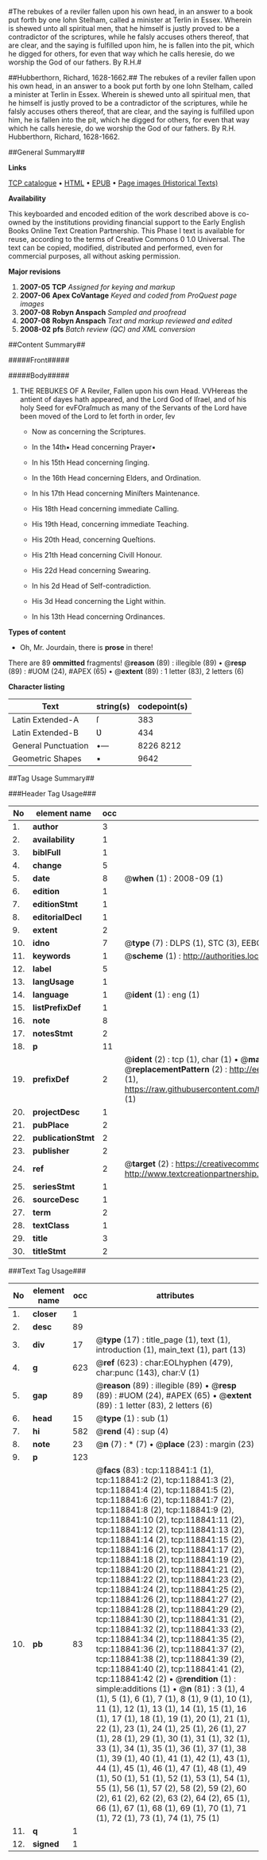 #The rebukes of a reviler fallen upon his own head, in an answer to a book put forth by one Iohn Stelham, called a minister at Terlin in Essex. Wherein is shewed unto all spiritual men, that he himself is justly proved to be a contradictor of the scriptures, while he falsly accuses others thereof, that are clear, and the saying is fulfilled upon him, he is fallen into the pit, which he digged for others, for even that way which he calls heresie, do we worship the God of our fathers. By R.H.#

##Hubberthorn, Richard, 1628-1662.##
The rebukes of a reviler fallen upon his own head, in an answer to a book put forth by one Iohn Stelham, called a minister at Terlin in Essex. Wherein is shewed unto all spiritual men, that he himself is justly proved to be a contradictor of the scriptures, while he falsly accuses others thereof, that are clear, and the saying is fulfilled upon him, he is fallen into the pit, which he digged for others, for even that way which he calls heresie, do we worship the God of our fathers. By R.H.
Hubberthorn, Richard, 1628-1662.

##General Summary##

**Links**

[TCP catalogue](http://www.ota.ox.ac.uk/tcp/)  • 
[HTML](http://tei.it.ox.ac.uk/tcp/Texts-HTML/free/A86/A86667.html)  • 
[EPUB](http://tei.it.ox.ac.uk/tcp/Texts-EPUB/free/A86/A86667.epub) • 
[Page images (Historical Texts)](https://data.historicaltexts.jisc.ac.uk/view?pubId=eebo-99866565e&pageId=eebo-99866565e-118841-1)

**Availability**

This keyboarded and encoded edition of the
	       work described above is co-owned by the institutions
	       providing financial support to the Early English Books
	       Online Text Creation Partnership. This Phase I text is
	       available for reuse, according to the terms of Creative
	       Commons 0 1.0 Universal. The text can be copied,
	       modified, distributed and performed, even for
	       commercial purposes, all without asking permission.

**Major revisions**

1. __2007-05__ __TCP__ *Assigned for keying and markup*
1. __2007-06__ __Apex CoVantage__ *Keyed and coded from ProQuest page images*
1. __2007-08__ __Robyn Anspach__ *Sampled and proofread*
1. __2007-08__ __Robyn Anspach__ *Text and markup reviewed and edited*
1. __2008-02__ __pfs__ *Batch review (QC) and XML conversion*

##Content Summary##

#####Front#####

#####Body#####

1. THE REBUKES OF A Reviler, Fallen upon his own Head.
VVHereas the antient of dayes hath appeared, and the Lord God of Iſrael, and of his holy Seed for evFOraſmuch as many of the Servants of the Lord have been moved of the Lord to ſet forth in order, ſev
      * Now as concerning the Scriptures.

      * In the 14th▪ Head concerning Prayer▪

      * In his 15th Head concerning ſinging.

      * In the 16th Head concerning Elders, and Ordination.

      * In his 17th Head concerning Miniſters Maintenance.

      * His 18th Head concerning immediate Calling.

      * His 19th Head, concerning immediate Teaching.

      * His 20th Head, concerning Queſtions.

      * His 21th Head concerning Civill Honour.

      * His 22d Head concerning Swearing.

      * In his 2d Head of Self-contradiction.

      * His 3d Head concerning the Light within.

      * In his 13th Head concerning Ordinances.

**Types of content**

  * Oh, Mr. Jourdain, there is **prose** in there!

There are 89 **ommitted** fragments! 
 @__reason__ (89) : illegible (89)  •  @__resp__ (89) : #UOM (24), #APEX (65)  •  @__extent__ (89) : 1 letter (83), 2 letters (6)

**Character listing**


|Text|string(s)|codepoint(s)|
|---|---|---|
|Latin Extended-A|ſ|383|
|Latin Extended-B|Ʋ|434|
|General Punctuation|•—|8226 8212|
|Geometric Shapes|▪|9642|

##Tag Usage Summary##

###Header Tag Usage###

|No|element name|occ|attributes|
|---|---|---|---|
|1.|__author__|3||
|2.|__availability__|1||
|3.|__biblFull__|1||
|4.|__change__|5||
|5.|__date__|8| @__when__ (1) : 2008-09 (1)|
|6.|__edition__|1||
|7.|__editionStmt__|1||
|8.|__editorialDecl__|1||
|9.|__extent__|2||
|10.|__idno__|7| @__type__ (7) : DLPS (1), STC (3), EEBO-CITATION (1), PROQUEST (1), VID (1)|
|11.|__keywords__|1| @__scheme__ (1) : http://authorities.loc.gov/ (1)|
|12.|__label__|5||
|13.|__langUsage__|1||
|14.|__language__|1| @__ident__ (1) : eng (1)|
|15.|__listPrefixDef__|1||
|16.|__note__|8||
|17.|__notesStmt__|2||
|18.|__p__|11||
|19.|__prefixDef__|2| @__ident__ (2) : tcp (1), char (1)  •  @__matchPattern__ (2) : ([0-9\-]+):([0-9IVX]+) (1), (.+) (1)  •  @__replacementPattern__ (2) : http://eebo.chadwyck.com/downloadtiff?vid=$1&page=$2 (1), https://raw.githubusercontent.com/textcreationpartnership/Texts/master/tcpchars.xml#$1 (1)|
|20.|__projectDesc__|1||
|21.|__pubPlace__|2||
|22.|__publicationStmt__|2||
|23.|__publisher__|2||
|24.|__ref__|2| @__target__ (2) : https://creativecommons.org/publicdomain/zero/1.0/ (1), http://www.textcreationpartnership.org/docs/. (1)|
|25.|__seriesStmt__|1||
|26.|__sourceDesc__|1||
|27.|__term__|2||
|28.|__textClass__|1||
|29.|__title__|3||
|30.|__titleStmt__|2||


###Text Tag Usage###

|No|element name|occ|attributes|
|---|---|---|---|
|1.|__closer__|1||
|2.|__desc__|89||
|3.|__div__|17| @__type__ (17) : title_page (1), text (1), introduction (1), main_text (1), part (13)|
|4.|__g__|623| @__ref__ (623) : char:EOLhyphen (479), char:punc (143), char:V (1)|
|5.|__gap__|89| @__reason__ (89) : illegible (89)  •  @__resp__ (89) : #UOM (24), #APEX (65)  •  @__extent__ (89) : 1 letter (83), 2 letters (6)|
|6.|__head__|15| @__type__ (1) : sub (1)|
|7.|__hi__|582| @__rend__ (4) : sup (4)|
|8.|__note__|23| @__n__ (7) : * (7)  •  @__place__ (23) : margin (23)|
|9.|__p__|123||
|10.|__pb__|83| @__facs__ (83) : tcp:118841:1 (1), tcp:118841:2 (2), tcp:118841:3 (2), tcp:118841:4 (2), tcp:118841:5 (2), tcp:118841:6 (2), tcp:118841:7 (2), tcp:118841:8 (2), tcp:118841:9 (2), tcp:118841:10 (2), tcp:118841:11 (2), tcp:118841:12 (2), tcp:118841:13 (2), tcp:118841:14 (2), tcp:118841:15 (2), tcp:118841:16 (2), tcp:118841:17 (2), tcp:118841:18 (2), tcp:118841:19 (2), tcp:118841:20 (2), tcp:118841:21 (2), tcp:118841:22 (2), tcp:118841:23 (2), tcp:118841:24 (2), tcp:118841:25 (2), tcp:118841:26 (2), tcp:118841:27 (2), tcp:118841:28 (2), tcp:118841:29 (2), tcp:118841:30 (2), tcp:118841:31 (2), tcp:118841:32 (2), tcp:118841:33 (2), tcp:118841:34 (2), tcp:118841:35 (2), tcp:118841:36 (2), tcp:118841:37 (2), tcp:118841:38 (2), tcp:118841:39 (2), tcp:118841:40 (2), tcp:118841:41 (2), tcp:118841:42 (2)  •  @__rendition__ (1) : simple:additions (1)  •  @__n__ (81) : 3 (1), 4 (1), 5 (1), 6 (1), 7 (1), 8 (1), 9 (1), 10 (1), 11 (1), 12 (1), 13 (1), 14 (1), 15 (1), 16 (1), 17 (1), 18 (1), 19 (1), 20 (1), 21 (1), 22 (1), 23 (1), 24 (1), 25 (1), 26 (1), 27 (1), 28 (1), 29 (1), 30 (1), 31 (1), 32 (1), 33 (1), 34 (1), 35 (1), 36 (1), 37 (1), 38 (1), 39 (1), 40 (1), 41 (1), 42 (1), 43 (1), 44 (1), 45 (1), 46 (1), 47 (1), 48 (1), 49 (1), 50 (1), 51 (1), 52 (1), 53 (1), 54 (1), 55 (1), 56 (1), 57 (2), 58 (2), 59 (2), 60 (2), 61 (2), 62 (2), 63 (2), 64 (2), 65 (1), 66 (1), 67 (1), 68 (1), 69 (1), 70 (1), 71 (1), 72 (1), 73 (1), 74 (1), 75 (1)|
|11.|__q__|1||
|12.|__signed__|1||
